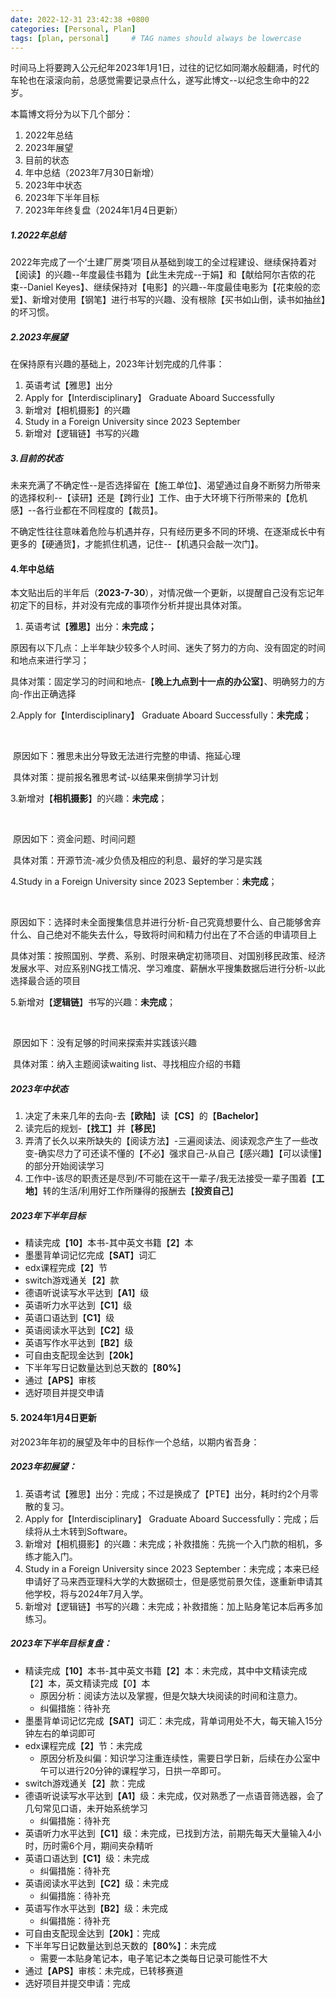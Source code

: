 ```yaml
---
date: 2022-12-31 23:42:38 +0800
categories: [Personal, Plan]
tags: [plan, personal]     # TAG names should always be lowercase
---
```


时间马上将要跨入公元纪年2023年1月1日，过往的记忆如同潮水般翻涌，时代的车轮也在滚滚向前，总感觉需要记录点什么，遂写此博文--以纪念生命中的22岁。

本篇博文将分为以下几个部分：

1. 2022年总结
2. 2023年展望
3. 目前的状态
4. 年中总结（2023年7月30日新增）
5. 2023年中状态
6. 2023年下半年目标
7. 2023年年终复盘（2024年1月4日更新）

##### 1.2022年总结

2022年完成了一个‘土建厂房类’项目从基础到竣工的全过程建设、继续保持着对【阅读】的兴趣--年度最佳书籍为【此生未完成--于娟】和【献给阿尔吉侬的花束--Daniel Keyes】、继续保持对【电影】的兴趣--年度最佳电影为【花束般的恋爱】、新增对使用【钢笔】进行书写的兴趣、没有根除【买书如山倒，读书如抽丝】的坏习惯。

##### 2.2023年展望

在保持原有兴趣的基础上，2023年计划完成的几件事：

1. 英语考试【雅思】出分
2. Apply for【Interdisciplinary】 Graduate Aboard Successfully
3. 新增对【相机摄影】的兴趣
4. Study in a Foreign University since 2023 September
5. 新增对【逻辑链】书写的兴趣

##### 3.目前的状态

未来充满了不确定性--是否选择留在【施工单位】、渴望通过自身不断努力所带来的选择权利--【读研】还是【跨行业】工作、由于大环境下行所带来的【危机感】--各行业都在不同程度的【裁员】。

不确定性往往意味着危险与机遇并存，只有经历更多不同的环境、在逐渐成长中有更多的【硬通货】，才能抓住机遇，记住--【机遇只会敲一次门】。



#### **4.年中总结**

本文贴出后的半年后（**2023-7-30**），对情况做一个更新，以提醒自己没有忘记年初定下的目标，并对没有完成的事项作分析并提出具体对策。

1. 英语考试【**雅思**】出分：**未完成；**

​       原因有以下几点：上半年缺少较多个人时间、迷失了努力的方向、没有固定的时间和地点来进行学习；

​       具体对策：固定学习的时间和地点-【**晚上九点到十一点的办公室**】、明确努力的方向-作出正确选择

   

  2.Apply for【Interdisciplinary】 Graduate Aboard Successfully：**未完成**；

​       

​       原因如下：雅思未出分导致无法进行完整的申请、拖延心理

​       具体对策：提前报名雅思考试-以结果来倒排学习计划

  3.新增对【**相机摄影**】的兴趣：**未完成**；

​       

​       原因如下：资金问题、时间问题

​       具体对策：开源节流-减少负债及相应的利息、最好的学习是实践

  4.Study in a Foreign University since 2023 September：**未完成**；

​       

​       原因如下：选择时未全面搜集信息并进行分析-自己究竟想要什么、自己能够舍弃什么、自己绝对不能失去什么，导致将时间和精力付出在了不合适的申请项目上

​       具体对策：按照国别、学费、系别、时限来确定初筛项目、对国别移民政策、经济发展水平、对应系别NG找工情况、学习难度、薪酬水平搜集数据后进行分析-以此选择最合适的项目

  5.新增对【**逻辑链**】书写的兴趣：**未完成**；

​      

​       原因如下：没有足够的时间来探索并实践该兴趣

​       具体对策：纳入主题阅读waiting list、寻找相应介绍的书籍

##### **2023年中状态**

1. 决定了未来几年的去向-去【**欧陆**】读【**CS**】的【**Bachelor**】
2. 读完后的规划-【**找工**】并【**移民**】
3. 弄清了长久以来所缺失的【阅读方法】-三遍阅读法、阅读观念产生了一些改变-确实尽力了可还读不懂的【不必】强求自己-从自己【感兴趣】【可以读懂】的部分开始阅读学习
4. 工作中-该尽的职责还是尽到/不可能在这干一辈子/我无法接受一辈子围着【**工地**】转的生活/利用好工作所赚得的报酬去【**投资自己**】

##### **2023年下半年目标**

- 精读完成【**10**】本书-其中英文书籍【**2**】本
- 墨墨背单词记忆完成【**SAT**】词汇
- edx课程完成【**2**】节
- switch游戏通关【**2**】款
- 德语听说读写水平达到【**A1**】级
- 英语听力水平达到【**C1**】级
- 英语口语达到【**C1**】级
- 英语阅读水平达到【**C2**】级
- 英语写作水平达到【**B2**】级
- 可自由支配现金达到【**20k**】
- 下半年写日记数量达到总天数的【**80%**】
- 通过【**APS**】审核
- 选好项目并提交申请



#### 5. 2024年1月4日更新

对2023年年初的展望及年中的目标作一个总结，以期内省吾身：

#####  **2023年初展望：**

1. 英语考试【雅思】出分：完成；不过是换成了【PTE】出分，耗时约2个月零散的复习。
2. Apply for【Interdisciplinary】 Graduate Aboard Successfully：完成；后续将从土木转到Software。
3. 新增对【相机摄影】的兴趣：未完成；补救措施：先挑一个入门款的相机，多练才能入门。
4. Study in a Foreign University since 2023 September：未完成；本来已经申请好了马来西亚理科大学的大数据硕士，但是感觉前景欠佳，遂重新申请其他学校，将与2024年7月入学。
5. 新增对【逻辑链】书写的兴趣：未完成；补救措施：加上贴身笔记本后再多加练习。

##### **2023年下半年目标复盘：**

- 精读完成【**10**】本书-其中英文书籍【**2**】本：未完成，其中中文精读完成【2】本，英文精读完成【0】本
  - 原因分析：阅读方法以及掌握，但是欠缺大块阅读的时间和注意力。
  - 纠偏措施：待补充
- 墨墨背单词记忆完成【**SAT**】词汇：未完成，背单词用处不大，每天输入15分钟左右的单词即可
- edx课程完成【**2**】节：未完成
  - 原因分析及纠偏：知识学习注重连续性，需要日学日新，后续在办公室中午可以进行20分钟的课程学习，日拱一卒即可。
- switch游戏通关【**2**】款：完成
- 德语听说读写水平达到【**A1**】级：未完成，仅对熟悉了一点语音筛选器，会了几句常见口语，未开始系统学习
  - 纠偏措施：待补充
- 英语听力水平达到【**C1**】级：未完成，已找到方法，前期先每天大量输入4小时，历时需6个月，期间夹杂精听
- 英语口语达到【**C1**】级：未完成
  - 纠偏措施：待补充
- 英语阅读水平达到【**C2**】级：未完成
  - 纠偏措施：待补充
- 英语写作水平达到【**B2**】级：未完成
  - 纠偏措施：待补充
- 可自由支配现金达到【**20k**】：完成
- 下半年写日记数量达到总天数的【**80%**】：未完成
  - 需要一本贴身笔记本，电子笔记本之类每日记录可能性不大
- 通过【**APS**】审核：未完成，已转移赛道
- 选好项目并提交申请：完成
